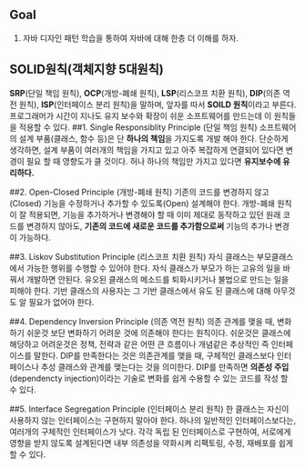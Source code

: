 ## Goal   
1. 자바 디자인 패턴 학습을 통하여 자바에 대해 한층 더 이해를 하자.

## SOLID원칙(객체지향 5대원칙)
**SRP**(단일 책임 원칙), **OCP**(개방-폐쇄 원칙), **LSP**(리스코프 치환 원칙), **DIP**(의존 역전 원칙), **ISP**(인터페이스 분리 원칙)을 말하며, 앞자를 따서 **SOILD 원칙**이라고 부른다. 프로그래머가 시간이 지나도 유지 보수와 확장이 쉬운 소프트웨어를 만드는데 이 원칙들을 적용할 수 있다. 
##1. Single Responsiblity Principle (단일 책임 원칙)
소프트웨어의 설계 부품(클래스, 함수 등)은 단 **하나의 책임**을 가지도록 개발 해야 한다. 단순하게 생각하면, 설계 부품이 여러개의 책임을 가지고 있고 아주 복잡하게 연결되어 있다면 변경이 필요 할 때 영향도가 클 것이다. 허나 하나의 책임만 가지고 있다면 **유지보수에 유리하다.**

##2. Open-Closed Principle (개방-폐쇄 원칙)
기존의 코드를 변경하지 않고(Closed) 기능을 수정하거나 추가할 수 있도록(Open) 설계해야 한다. 개방-폐쇄 원칙이 잘 적용되면, 기능을 추가하거나 변경해야 할 때 이미 제대로 동작하고 있던 원래 코드를 변경하지 않아도, **기존의 코드에 새로운 코드를 추가함으로써** 기능의 추가나 변경이 가능하다.

##3. Liskov Substitution Principle (리스코프 치환 원칙)
자식 클래스는 부모클래스에서 가능한 행위를 수행할 수 있어야 한다. 자식 클래스가 부모가 하는 고유의 일을 바꿔서 개발하면 안된다. 유오된 클래스의 메소드를 퇴화시키거나 불법으로 만드는 일을 피해야 한다. 기반 클래스의 사용자는 그 기반 클래스에서 유도 된 클래스에 대해 아무것도 알 필요가 없어야 한다.

##4. Dependency Inversion Principle (의존 역전 원칙)
의존 관계를 맺을 때, 변화하기 쉬운것 보단 변화하기 어려운 것에 의존해야 한다는 원칙이다. 쉬운것은 클래스에 해당하고 어려운것은 정책, 전략과 같은 어떤 큰 흐름이나 개념같은 추상적인 즉 인터페이스를 말한다. DIP를 만족한다는 것은 의존관계를 맺을 때, 구체적인 클래스보다 인터페이스나 추성 클래스와 관계를 맺는다는 것을 의미한다. DIP를 만족하면 **의존성 주입**(dependencty injection)이라는 기술로 변화를 쉽게 수용할 수 있는 코드를 작성 할 수 있다.

##5. Interface Segregation Principle (인터페이스 분리 원칙)
한 클래스는 자신이 사용하지 않는 인터페이스는 구현하지 말아야 한다. 하나의 일반적인 인터페이스보다는, 여러개의 구체적인 인터페이스가 낫다. 각각 독립 된 인터페이스로 구현하여, 서로에게 영향을 받지 않도록 설계된다면 내부 의존성을 약화시켜 리팩토링, 수정, 재배포를 쉽게 할 수 있다.


